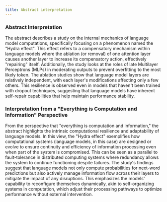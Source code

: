 ```yaml
---
title: Abstract interpretation
---
```

### Abstract Interpretation

The abstract describes a study on the internal mechanics of language model computations, specifically focusing on a phenomenon named the "Hydra effect". This effect refers to a compensatory mechanism within language models where the ablation (or removal) of one attention layer causes another layer to increase its compensatory action, effectively "repairing" itself. Additionally, the study looks at the roles of late Multilayer Perceptrons (MLPs) in moderating outputs to prevent overfitting to the most likely token. The ablation studies show that language model layers are relatively independent, with each layer's modifications affecting only a few others. This resilience is observed even in models that haven't been trained with dropout techniques, suggesting that language models have inherent self-repair capabilities that help maintain performance stability.

### Interpretation from a "Everything is Computation and Information" Perspective

From the perspective that "everything is computation and information," the abstract highlights the intrinsic computational resilience and adaptability of language models. In this view, the "Hydra effect" exemplifies how computational systems (language models, in this case) are designed or evolve to ensure continuity and efficiency of information processing even when part of the system is compromised. This can be seen as a parallel to fault-tolerance in distributed computing systems where redundancy allows the system to continue functioning despite failures. The study's findings suggest that language models not only compute probabilities for next-word predictions but also actively manage information flow across their layers to mitigate the impact of any disruptions. This emphasizes the models' capability to reconfigure themselves dynamically, akin to self-organizing systems in computation, which adjust their processing pathways to optimize performance without external intervention.  
